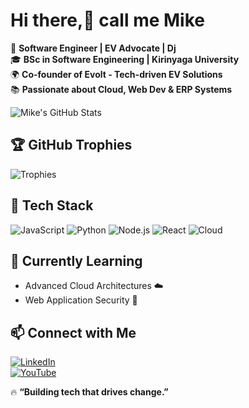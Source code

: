 # Hi there,👋 call me Mike 

🚀 **Software Engineer | EV Advocate | Dj**  
🎓 **BSc in Software Engineering | Kirinyaga University**  
🌍 **Co-founder of Evolt - Tech-driven EV Solutions**  
📚 **Passionate about Cloud, Web Dev & ERP Systems**  


![Mike's GitHub Stats](https://github-readme-stats.vercel.app/api?username=mikegwako&show_icons=true&theme=radical)

## 🏆 GitHub Trophies
![Trophies](https://github-profile-trophy.vercel.app/?username=mikegwako&theme=onedark)

## 🚀 Tech Stack
![JavaScript](https://img.shields.io/badge/JavaScript-F7DF1E?style=flat&logo=javascript&logoColor=black)
![Python](https://img.shields.io/badge/Python-3776AB?style=flat&logo=python&logoColor=white)
![Node.js](https://img.shields.io/badge/Node.js-43853D?style=flat&logo=node.js&logoColor=white)
![React](https://img.shields.io/badge/React-61DAFB?style=flat&logo=react&logoColor=black)
![Cloud](https://img.shields.io/badge/Cloud-4285F4?style=flat&logo=google-cloud&logoColor=white)

## 🌱 Currently Learning
- Advanced Cloud Architectures ☁️
- Web Application Security 🔐

## 📫 Connect with Me
[![LinkedIn](https://img.shields.io/badge/LinkedIn-mikeallan-gwako-blue?style=flat&logo=linkedin)](https://www.linkedin.com/in/mikeallan-gwako)  
[![YouTube](https://img.shields.io/badge/YouTube-Let's%20Talk%20Africans-red?style=flat&logo=youtube)](https://www.youtube.com/c/LetsTalkAfricans)  

🔥 **“Building tech that drives change.”**
